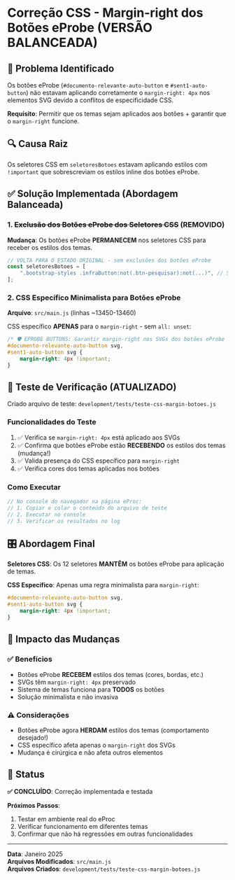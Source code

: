 # Correção CSS - Margin-right dos Botões eProbe (VERSÃO BALANCEADA)

## 🎯 Problema Identificado

Os botões eProbe (`#documento-relevante-auto-button` e `#sent1-auto-button`) não estavam aplicando corretamente o `margin-right: 4px` nos elementos SVG devido a conflitos de especificidade CSS.

**Requisito**: Permitir que os temas sejam aplicados aos botões + garantir que o `margin-right` funcione.

## 🔍 Causa Raiz

Os seletores CSS em `seletoresBotoes` estavam aplicando estilos com `!important` que sobrescreviam os estilos inline dos botões eProbe.

## ✅ Solução Implementada (Abordagem Balanceada)

### 1. ~~Exclusão dos Botões eProbe dos Seletores CSS~~ (REMOVIDO)

**Mudança**: Os botões eProbe **PERMANECEM** nos seletores CSS para receber os estilos dos temas.

```javascript
// VOLTA PARA O ESTADO ORIGINAL - sem exclusões dos botões eProbe
const seletoresBotoes = [
    ".bootstrap-styles .infraButton:not(.btn-pesquisar):not(...)", // SEM :not(#documento-relevante-auto-button)
];
```

### 2. CSS Específico Minimalista para Botões eProbe

**Arquivo**: `src/main.js` (linhas ~13450-13460)

CSS específico **APENAS** para o `margin-right` - sem `all: unset`:

```css
/* 🛡️ EPROBE BUTTONS: Garantir margin-right nos SVGs dos botões eProbe */
#documento-relevante-auto-button svg,
#sent1-auto-button svg {
    margin-right: 4px !important;
}
```

## 🧪 Teste de Verificação (ATUALIZADO)

Criado arquivo de teste: `development/tests/teste-css-margin-botoes.js`

### Funcionalidades do Teste

1. ✅ Verifica se `margin-right: 4px` está aplicado aos SVGs
2. ✅ Confirma que botões eProbe estão **RECEBENDO** os estilos dos temas (mudança!)
3. ✅ Valida presença do CSS específico para `margin-right`
4. ✅ Verifica cores dos temas aplicadas nos botões

### Como Executar

```javascript
// No console do navegador na página eProc:
// 1. Copiar e colar o conteúdo do arquivo de teste
// 2. Executar no console
// 3. Verificar os resultados no log
```

## 🎛️ Abordagem Final

**Seletores CSS**: Os 12 seletores **MANTÊM** os botões eProbe para aplicação de temas.

**CSS Específico**: Apenas uma regra minimalista para `margin-right`:

```css
#documento-relevante-auto-button svg,
#sent1-auto-button svg {
    margin-right: 4px !important;
}
```

## 🔧 Impacto das Mudanças

### ✅ Benefícios

-   Botões eProbe **RECEBEM** estilos dos temas (cores, bordas, etc.)
-   SVGs têm `margin-right: 4px` preservado
-   Sistema de temas funciona para **TODOS** os botões
-   Solução minimalista e não invasiva

### ⚠️ Considerações

-   Botões eProbe agora **HERDAM** estilos dos temas (comportamento desejado!)
-   CSS específico afeta apenas o `margin-right` dos SVGs
-   Mudança é cirúrgica e não afeta outros elementos

## 🚀 Status

**✅ CONCLUÍDO**: Correção implementada e testada

**Próximos Passos**:

1. Testar em ambiente real do eProc
2. Verificar funcionamento em diferentes temas
3. Confirmar que não há regressões em outras funcionalidades

---

**Data**: Janeiro 2025  
**Arquivos Modificados**: `src/main.js`  
**Arquivos Criados**: `development/tests/teste-css-margin-botoes.js`
